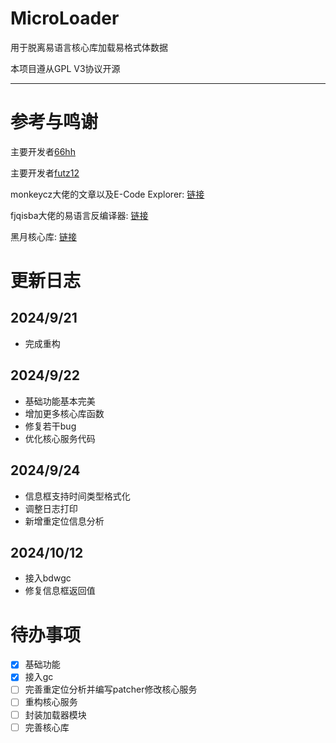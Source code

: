 # MicroLoader

用于脱离易语言核心库加载易格式体数据

本项目遵从GPL V3协议开源

---

# 参考与鸣谢

主要开发者[66hh](https://github.com/66hh/)

主要开发者[futz12](https://github.com/futz12)

monkeycz大佬的文章以及E-Code Explorer: [链接](https://bbs.kanxue.com/thread-18478-1.htm)

fjqisba大佬的易语言反编译器: [链接](https://github.com/fjqisba/E-Decompiler)

黑月核心库: [链接](https://github.com/zhongjianhua163/BlackMoonKernelStaticLib)

# 更新日志

## 2024/9/21

- 完成重构

## 2024/9/22

- 基础功能基本完美
- 增加更多核心库函数
- 修复若干bug
- 优化核心服务代码

## 2024/9/24

- 信息框支持时间类型格式化
- 调整日志打印
- 新增重定位信息分析

## 2024/10/12

- 接入bdwgc
- 修复信息框返回值

# 待办事项

- [x] 基础功能
- [x] 接入gc
- [ ] 完善重定位分析并编写patcher修改核心服务
- [ ] 重构核心服务 
- [ ] 封装加载器模块
- [ ] 完善核心库
